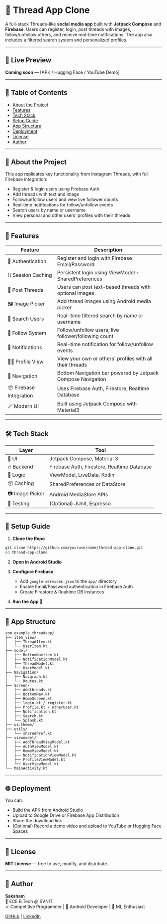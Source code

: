 
# 🧵 Thread App Clone

A full-stack Threads-like **social media app** built with **Jetpack Compose** and **Firebase**. Users can register, login, post threads with images, follow/unfollow others, and receive real-time notifications. The app also includes a filtered search system and personalized profiles.

---

## 📸 Live Preview  
**Coming soon** — [APK / Hugging Face / YouTube Demo]

---

## 📁 Table of Contents

- [About the Project](#🧠-about-the-project)  
- [Features](#🎯-features)  
- [Tech Stack](#🛠️-tech-stack)  
- [Setup Guide](#🚀-setup-guide)  
- [App Structure](#📂-app-structure)  
- [Deployment](#🌐-deployment)  
- [License](#📝-license)  
- [Author](#🙌-author)

---

## 🧠 About the Project

This app replicates key functionality from Instagram Threads, with full Firebase integration:

- Register & login users using Firebase Auth  
- Add threads with text and image  
- Follow/unfollow users and view live follower counts  
- Real-time notifications for follow/unfollow events  
- Search users by name or username  
- View personal and other users' profiles with their threads  

---

## 🎯 Features

| Feature               | Description                                                                 |
|----------------------|-----------------------------------------------------------------------------|
| 🔐 Authentication     | Register and login with Firebase Email/Password                             |
| 🔃 Session Caching    | Persistent login using ViewModel + SharedPreferences                        |
| 🧵 Post Threads       | Users can post text-based threads with optional images                      |
| 🖼️ Image Picker       | Add thread images using Android media picker                                |
| 🔎 Search Users       | Real-time filtered search by name or username                               |
| 👥 Follow System      | Follow/unfollow users; live follower/following count                        |
| 🔔 Notifications      | Real-time notification for follow/unfollow events                           |
| 🙍‍♂️ Profile View      | View your own or others' profiles with all their threads                    |
| 🧭 Navigation         | Bottom Navigation bar powered by Jetpack Compose Navigation                 |
| 📦 Firebase Integration | Uses Firebase Auth, Firestore, Realtime Database                         |
| 🪄 Modern UI          | Built using Jetpack Compose with Material3                                  |

---

## 🛠️ Tech Stack

| Layer         | Tool                                                                 |
|---------------|----------------------------------------------------------------------|
| 🧱 UI         | Jetpack Compose, Material 3                                          |
| 🔥 Backend    | Firebase Auth, Firestore, Realtime Database                          |
| 🧠 Logic      | ViewModel, LiveData, Kotlin                                           |
| 📦 Caching    | SharedPreferences or DataStore                                       |
| 📷 Image Picker | Android MediaStore APIs                                            |
| 🧪 Testing    | (Optional) JUnit, Espresso                                           |

---

## 🚀 Setup Guide

1. **Clone the Repo**  
```bash
git clone https://github.com/yourusername/thread-app-clone.git
cd thread-app-clone
```

2. **Open in Android Studio**

3. **Configure Firebase**
   - Add `google-services.json` to the `app/` directory  
   - Enable Email/Password authentication in Firebase Auth  
   - Create Firestore & Realtime DB instances

4. **Run the App** 🎉

---

## 📂 App Structure

```
com.example.threadapp/
├── item_view/                
│   ├── ThreadItem.kt
│   └── UserItem.kt
├── model/                    
│   ├── BottomNavitem.kt
│   ├── NotificationModel.kt
│   ├── ThreadModel.kt
│   └── UserModel.kt
├── Navigation/               
│   ├── Navgraph.kt
│   └── Routes.kt
├── Screen/                   
│   ├── Addthreads.kt
│   ├── BottomNav.kt
│   ├── HomeScreen.kt
│   ├── login.kt / register.kt
│   ├── Profile.kt / otherUser.kt
│   ├── Notification.kt
│   ├── Search.kt
│   └── Splash.kt
├── ui.theme/                 
├── utils/
│   └── sharedPref.kt         
├── viewmodel/                
│   ├── AddThreadViewModel.kt
│   ├── AuthViewModel.kt
│   ├── HomeViewModel.kt
│   ├── NotificationViewModel.kt
│   ├── ProfileViewModel.kt
│   └── UserViewModel.kt
└── MainActivity.kt           
```

---

## 🌐 Deployment

You can:

- Build the APK from Android Studio  
- Upload to Google Drive or Firebase App Distribution  
- Share the download link  
- (Optional) Record a demo video and upload to YouTube or Hugging Face Spaces  

---

## 📝 License

**MIT License** — free to use, modify, and distribute.

---

## 🙌 Author

**Saksham**  
📍 ECE B.Tech @ SVNIT  
⚔️ Competitive Programmer | 📱 Android Developer | 🤖 ML Enthusiast  

[GitHub](https://github.com/Saksham6395) | [LinkedIn](https://linkedin.com/in/your-profile)
